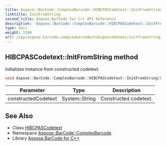 ```yaml
---
title: Aspose::BarCode::ComplexBarcode::HIBCPASCodetext::InitFromString method
linktitle: InitFromString
second_title: Aspose.BarCode for C++ API Reference
description: 'Aspose::BarCode::ComplexBarcode::HIBCPASCodetext::InitFromString method. Initializes instance from constructed codetext in C++.'
type: docs
weight: 1100
url: /cpp/aspose.barcode.complexbarcode/hibcpascodetext/initfromstring/
---
```

## HIBCPASCodetext::InitFromString method


Initializes instance from constructed codetext.

```cpp
void Aspose::BarCode::ComplexBarcode::HIBCPASCodetext::InitFromString(System::String constructedCodetext) override
```


| Parameter | Type | Description |
| --- | --- | --- |
| constructedCodetext | System::String | Constructed codetext. |

## See Also

* Class [HIBCPASCodetext](../)
* Namespace [Aspose::BarCode::ComplexBarcode](../../)
* Library [Aspose.BarCode for C++](../../../)
